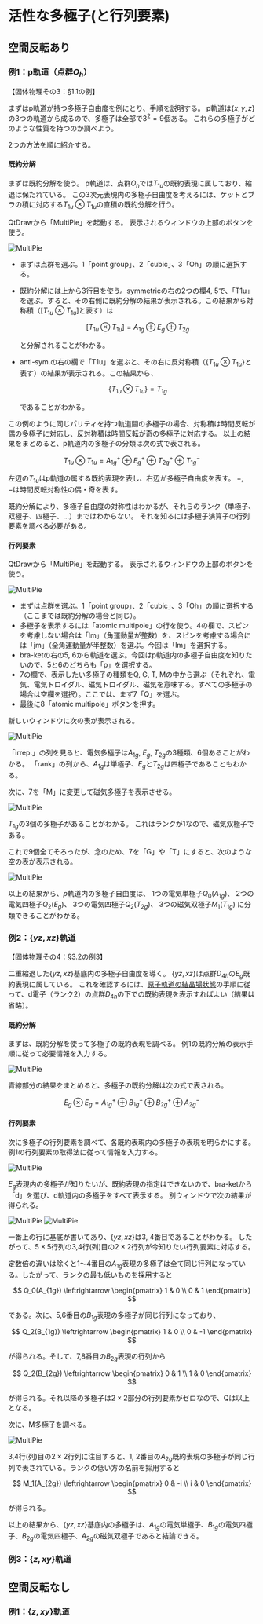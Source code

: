 # 活性な多極子(と行列要素)



## 空間反転あり

### 例1：p軌道（点群$O_h$）

【固体物理その3：§1.1の例】

まずはp軌道が持つ多極子自由度を例にとり、手順を説明する。
p軌道は$\{x, y, z\}$の3つの軌道から成るので、多極子は全部で$3^2=9$個ある。
これらの多極子がどのような性質を持つのか調べよう。

2つの方法を順に紹介する。

#### 既約分解

まずは既約分解を使う。
p軌道は、点群$O_h$では$T_{1u}$の既約表現に属しており、縮退は保たれている。
この3次元表現内の多極子自由度を考えるには、ケットとブラの積に対応する$T_{1u} \otimes T_{1u}$の直積の既約分解を行う。

QtDrawから「MultiPie」を起動する。
表示されるウィンドウの上部のボタンを使う。

![MultiPie](./irrep_decomp.png)

- まずは点群を選ぶ。1「point group」、2「cubic」、3「Oh」の順に選択する。
- 既約分解には上から3行目を使う。symmetricの右の2つの欄4, 5で、「T1u」を選ぶ。すると、その右側に既約分解の結果が表示される。この結果から対称積（$[T_{1u} \otimes T_{1u}]$と表す）は

  $$
  [T_{1u} \otimes T_{1u}] = A_{1g} \oplus E_{g} \oplus T_{2g}
  $$

  と分解されることがわかる。
- anti-sym.の右の欄で「T1u」を選ぶと、その右に反対称積（$\{ T_{1u} \otimes T_{1u} \}$と表す）の結果が表示される。この結果から、

  $$
  \{ T_{1u} \otimes T_{1u} \} = T_{1g}
  $$

  であることがわかる。

この例のように同じパリティを持つ軌道間の多極子の場合、対称積は時間反転が偶の多極子に対応し、反対称積は時間反転が奇の多極子に対応する。
以上の結果をまとめると、p軌道内の多極子の分類は次の式で表される。

$$
T_{1u} \otimes T_{1u} = A_{1g}^{+} \oplus E_{g}^{+} \oplus T_{2g}^{+} \oplus T_{1g}^{-}
$$

左辺の$T_{1u}$はp軌道の属する既約表現を表し、右辺が多極子自由度を表す。
$+$, $-$は時間反転対称性の偶・奇を表す。

既約分解により、多極子自由度の対称性はわかるが、それらのランク（単極子、双極子、四極子、...）まではわからない。
それを知るには多極子演算子の行列要素を調べる必要がある。

#### 行列要素

QtDrawから「MultiPie」を起動する。
表示されるウィンドウの上部のボタンを使う。

![MultiPie](./multipole_multipie.png)

- まずは点群を選ぶ。1「point group」、2「cubic」、3「Oh」の順に選択する（ここまでは既約分解の場合と同じ）。
- 多極子を表示するには「atomic multipole」の行を使う。4の欄で、スピンを考慮しない場合は「lm」（角運動量が整数）を、スピンを考慮する場合には「jm」（全角運動量が半整数）を選ぶ。今回は「lm」を選択する。
- bra-ketの右の5, 6から軌道を選ぶ。今回はp軌道内の多極子自由度を知りたいので、5と6のどちらも「p」を選択する。
- 7の欄で、表示したい多極子の種類をQ, G, T, Mの中から選ぶ（それぞれ、電気、電気トロイダル、磁気トロイダル、磁気を意味する。すべての多極子の場合は空欄を選択）。ここでは、まず7「Q」を選ぶ。
- 最後に8「atomic multipole」ボタンを押す。

新しいウィンドウに次の表が表示される。

![MultiPie](./multipole_Q.png)

「irrep.」の列を見ると、電気多極子は$A_{1g}$, $E_{g}$, $T_{2g}$の3種類、6個あることがわかる。
「rank」の列から、$A_{1g}$は単極子、$E_{g}$と$T_{2g}$は四極子であることもわかる。

次に、7を「M」に変更して磁気多極子を表示させる。

![MultiPie](./multipole_M.png)

$T_{1g}$の3個の多極子があることがわかる。
これはランクが1なので、磁気双極子である。

これで9個全てそろったが、念のため、7を「G」や「T」にすると、次のような空の表が表示される。

![MultiPie](./multipole_G.png)

以上の結果から、$p$軌道内の多極子自由度は、
1つの電気単極子$Q_0(A_{1g})$、
2つの電気四極子$Q_2(E_{g})$、
3つの電気四極子$Q_2(T_{2g})$、
3つの磁気双極子$M_1(T_{1g})$
に分類できることがわかる。


### 例2：$\{ yz, xz \}$軌道

【固体物理その4：§3.2の例3】

二重縮退した$\{ yz, xz \}$基底内の多極子自由度を導く。
$\{ yz, xz \}$は点群$D_{4h}$の$E_g$既約表現に属している。
これを確認するには、[原子軌道の結晶場状態](../cef/cef_1.md)の手順に従って、d電子（ランク2）の点群$D_{4h}$の下での既約表現を表示すればよい（結果は省略）。

#### 既約分解

まずは、既約分解を使って多極子の既約表現を調べる。
例1の既約分解の表示手順に従って必要情報を入力する。

![MultiPie](./ex2_irrep_decomp.png)

青線部分の結果をまとめると、多極子の既約分解は次の式で表される。

$$
E_{g} \otimes E_{g} = A_{1g}^{+} \oplus B_{1g}^{+} \oplus B_{2g}^{+} \oplus A_{2g}^{-}
$$

#### 行列要素

次に多極子の行列要素を調べて、各既約表現内の多極子の表現を明らかにする。
例1の行列要素の取得法に従って情報を入力する。

![MultiPie](./ex2_multipole_window.png)

$E_g$表現内の多極子が知りたいが、既約表現の指定はできないので、bra-ketから「d」を選び、d軌道内の多極子をすべて表示する。
別ウィンドウで次の結果が得られる。

![MultiPie](./ex2_multipole_Q_1.png)
![MultiPie](./ex2_multipole_Q_2.png)

一番上の行に基底が書いてあり、$\{ yz, xz \}$は3, 4番目であることがわかる。
したがって、$5 \times 5$行列の3,4行(列)目の$2 \times 2$行列が今知りたい行列要素に対応する。

定数倍の違いは除くと1～4番目の$A_{1g}$表現の多極子は全て同じ行列になっている。したがって、ランクの最も低いものを採用すると

$$
Q_0(A_{1g}) \leftrightarrow \begin{pmatrix}
1 & 0 \\
0 & 1
\end{pmatrix}
$$

である。次に、5,6番目の$B_{1g}$表現の多極子が同じ行列になっており、

$$
Q_2(B_{1g}) \leftrightarrow \begin{pmatrix}
1 & 0 \\
0 & -1
\end{pmatrix}
$$

が得られる。そして、7,8番目の$B_{2g}$表現の行列から

$$
Q_2(B_{2g}) \leftrightarrow \begin{pmatrix}
0 & 1 \\
1 & 0
\end{pmatrix}
$$

が得られる。それ以降の多極子は$2\times 2$部分の行列要素がゼロなので、Qは以上となる。

次に、M多極子を調べる。

![MultiPie](./ex2_multipole_M.png)

3,4行(列)目の$2 \times 2$行列に注目すると、1, 2番目の$A_{2g}$既約表現の多極子が同じ行列で表されている。ランクの低い方の名前を採用すると

$$
M_1(A_{2g}) \leftrightarrow \begin{pmatrix}
0 & -i \\
i & 0
\end{pmatrix}
$$

が得られる。

以上の結果から、$\{ yz, xz \}$基底内の多極子は、$A_{1g}$の電気単極子、$B_{1g}$の電気四極子、$B_{2g}$の電気四極子、$A_{2g}$の磁気双極子であると結論できる。


### 例3：$\{ z, xy \}$軌道


## 空間反転なし

### 例1：$\{ z, xy \}$軌道
